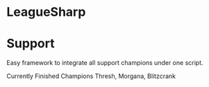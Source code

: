LeagueSharp
===========

Support
=======

Easy framework to integrate all support champions under one script.

Currently Finished Champions
Thresh, Morgana, Blitzcrank
